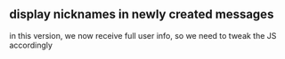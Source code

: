 ## display nicknames in newly created messages

in this version, we now receive full user info, so we need to tweak the JS accordingly
